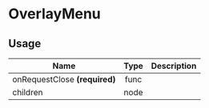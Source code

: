 <!-- 
This is an auto-generated markdown. 
You can change it in "src/molecules/Card/OverlayMenu.js" and run build:docs to update this file.
-->
# OverlayMenu

## Usage
| Name        | Type           | Description  |
| ----------- |:--------------:| ------------:|
|onRequestClose **(required)**|func|
|children|node|
